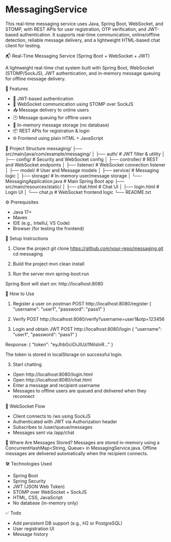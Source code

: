 # MessagingService
This real-time messaging service uses Java, Spring Boot, WebSocket, and STOMP, with REST APIs for user registration, OTP verification, and JWT-based authentication. It supports real-time communication, online/offline detection, reliable message delivery, and a lightweight HTML-based chat client for testing.

📬 Real-Time Messaging Service (Spring Boot + WebSocket + JWT)

A lightweight real-time chat system built with Spring Boot, WebSocket (STOMP/SockJS), JWT authentication, and in-memory message queuing for offline message delivery.

🚀 Features
- 🔐 JWT-based authentication
- 🧵 WebSocket communication using STOMP over SockJS
- 📥 Message delivery to online users
- 🕒 Message queuing for offline users
- 📜 In-memory message storage (no database)
- 📦 REST APIs for registration & login
- 🌐 Frontend using plain HTML + JavaScript

📁 Project Structure
messaging/
├── src/main/java/com/example/messaging/
│   ├── auth/                     # JWT filter & utility
│   ├── config/                   # Security and WebSocket config
│   ├── controller/               # REST and WebSocket endpoints
│   ├── listener/                 # WebSocket connection listener
│   ├── model/                    # User and Message models
│   ├── service/                  # Messaging logic
│   ├── storage/                  # In-memory user/message storage
│   └── MessagingApplication.java # Main Spring Boot app
├── src/main/resources/static/
│   ├── chat.html                 # Chat UI
│   ├── login.html                # Login UI
│   └── chat.js                   # WebSocket frontend logic
└── README.txt

⚙️ Prerequisites
- Java 17+
- Maven
- IDE (e.g., IntelliJ, VS Code)
- Browser (for testing the frontend)

🔧 Setup Instructions

1. Clone the project
git clone https://github.com/your-repo/messaging.git
cd messaging

2. Build the project
mvn clean install

3. Run the server
mvn spring-boot:run

Spring Boot will start on: http://localhost:8080

🧪 How to Use

1. Register a user on postman
POST http://localhost:8080/register
{
  "username": "user1",
  "password": "pass1"
}

2. Verify
POST http://localhost:8080/verify?username=user1&otp=123456

3. Login and obtain JWT
POST http://localhost:8080/login
{
  "username": "user1",
  "password": "pass1"
}

Response:
{
  "token": "eyJhbGciOiJIUzI1NiIsInR..."
}

The token is stored in localStorage on successful login.

3. Start chatting
- Open http://localhost:8080/login.html
- Open http://localhost:8080/chat.html
- Enter a message and recipient username
- Messages to offline users are queued and delivered when they reconnect

🔄 WebSocket Flow
- Client connects to /ws using SockJS
- Authenticated with JWT via Authorization header
- Subscribes to /user/queue/messages
- Messages sent via /app/chat

🧠 Where Are Messages Stored?
Messages are stored in-memory using a ConcurrentHashMap<String, Queue<Message>> in MessagingService.java.
Offline messages are delivered automatically when the recipient connects.

🛠️ Technologies Used
- Spring Boot
- Spring Security
- JWT (JSON Web Token)
- STOMP over WebSocket + SockJS
- HTML, CSS, JavaScript
- No database (in-memory only)

✅ Todo
- Add persistent DB support (e.g., H2 or PostgreSQL)
- User registration UI
- Message history

